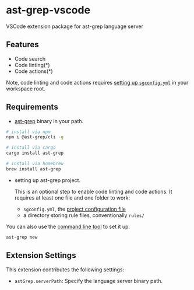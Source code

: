 # ast-grep-vscode

VSCode extension package for ast-grep language server

## Features

- Code search
- Code linting(\*)
- Code actions(\*)

Note, code linting and code actions requires [setting up `sgconfig.yml`](https://ast-grep.github.io/guide/scan-project.html) in your workspace root.

## Requirements

- [ast-grep](https://ast-grep.github.io/) binary in your path.

```bash
# install via npm
npm i @ast-grep/cli -g

# install via cargo
cargo install ast-grep

# install via homebrew
brew install ast-grep
```

- setting up ast-grep project.

  This is an optional step to enable code linting and code actions. It requires at least one file and one folder to work:

  - `sgconfig.yml`, the [project configuration file](https://ast-grep.github.io/reference/sgconfig.html)
  - a directory storing rule files, conventionally `rules/`

You can also use the [command line tool](https://ast-grep.github.io/reference/cli/new.html) to set it up.

```bash
ast-grep new
```

## Extension Settings

This extension contributes the following settings:

- `astGrep.serverPath`: Specify the language server binary path.
